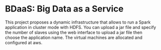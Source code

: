 # BDaaS: Big Data as a Service
This project proposes a dynamic infrastructure that allows to run a Spark application in cluster mode with HDFS. You can upload a jar file and specify the number of slaves using the web interface to upload a jar file then choose the application name. The virtual machines are allocated and configured at aws. 
